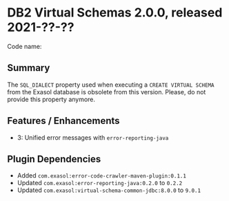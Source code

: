 # DB2 Virtual Schemas 2.0.0, released 2021-??-??

Code name:

## Summary

The `SQL_DIALECT` property used when executing a `CREATE VIRTUAL SCHEMA` from the Exasol database is obsolete from this version. Please, do not provide this property anymore.

## Features / Enhancements

* 3: Unified error messages with `error-reporting-java` 

## Plugin Dependencies

* Added `com.exasol:error-code-crawler-maven-plugin:0.1.1`
* Updated `com.exasol:error-reporting-java:0.2.0` to `0.2.2`
* Updated `com.exasol:virtual-schema-common-jdbc:8.0.0` to `9.0.1`
